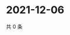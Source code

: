 # 2021-12-06

共 0 条

<!-- BEGIN WEIBO -->
<!-- 最后更新时间 Mon Dec 06 2021 07:11:24 GMT+0800 (China Standard Time) -->

<!-- END WEIBO -->
